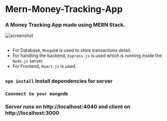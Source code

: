 # Mern-Money-Tracking-App
### A Money Tracking App made using MERN Stack.

![screenshot](https://github.com/PraveenKrGit/money-tracker-app/blob/1d670748da62be7860a9805bd363aa1a1ae95a7c/screenshot/Screenshot%20(15).png)

##
- For Database, `MongoDB` is used to store transactions detail.
- For handling the backend, `Express.js` is used which is running inside the `Node.js` server.
- For Frontend, `React.js` is used.
##
### `npm install` Install dependencies for server 

### `Connnect to your mongodb`

### Server runs on http://localhost:4040 and client on http://localhost:3000

